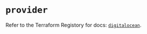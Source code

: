 # `provider`

Refer to the Terraform Registory for docs: [`digitalocean`](https://registry.terraform.io/providers/digitalocean/digitalocean/2.34.1/docs).
